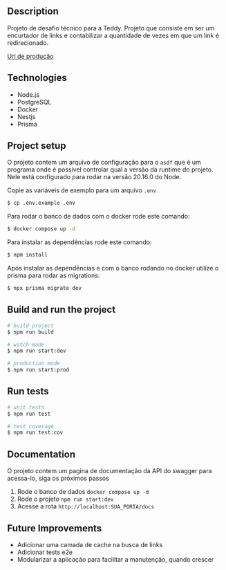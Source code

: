 ## Description

Projeto de desafio técnico para a Teddy. Projeto que consiste em ser um encurtador de links e contabilizar a quantidade de vezes em que um link é redirecionado.

[Url de produção](http://teddy-challenger-api-env.eba-p9mbxsxx.sa-east-1.elasticbeanstalk.com/)


## Technologies
- Node.js
- PostgreSQL
- Docker
- Nestjs
- Prisma

## Project setup

O projeto contem um arquivo de configuração para o `asdf` que é um programa onde é possível controlar qual a versão da runtime do projeto. Nele está configurado para rodar na versão 20.16.0 do Node.

Copie as variáveis de exemplo para um arquivo `.env`
```bash
$ cp .env.example .env
```

Para rodar o banco de dados com o docker rode este comando:
```bash
$ docker compose up -d
```

Para instalar as dependências rode este comando:
```bash
$ npm install
```

Após instalar as dependências e com o banco rodando no docker utilize o prisma para rodar as migrations:
```bash
$ npx prisma migrate dev
```

## Build and run the project

```bash
# build project
$ npm run build

# watch mode
$ npm run start:dev

# production mode
$ npm run start:prod
```

## Run tests

```bash
# unit tests
$ npm run test

# test coverage
$ npm run test:cov
```
## Documentation

O projeto contem um pagina de documentação da API do swagger para acessa-lo, siga os próximos passos
1. Rode o banco de dados `docker compose up -d`
2. Rode o projeto `npm run start:dev`
3. Acesse a rota `http://localhost:SUA_PORTA/docs`

## Future Improvements

- Adicionar uma camada de cache na busca de links
- Adicionar tests e2e
- Modularizar a aplicação para facilitar a manutenção, quando crescer
